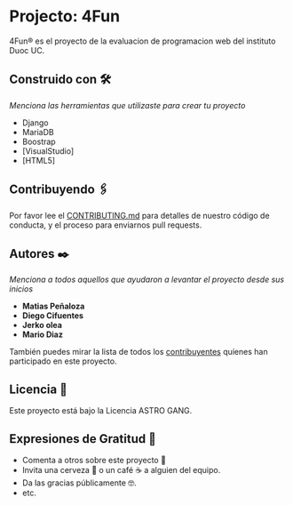 # Projecto: 4Fun

4Fun® es el proyecto de la evaluacion de programacion web del instituto Duoc UC.

## Construido con 🛠️

_Menciona las herramientas que utilizaste para crear tu proyecto_

* Django
* MariaDB
* Boostrap
* [VisualStudio] 
* [HTML5]


## Contribuyendo 🖇️

Por favor lee el [CONTRIBUTING.md](https://gist.github.com/indigonet/4Fun) para detalles de nuestro código de conducta, y el proceso para enviarnos pull requests.


## Autores ✒️

_Menciona a todos aquellos que ayudaron a levantar el proyecto desde sus inicios_

* **Matias Peñaloza**
* **Diego Cifuentes** 
* **Jerko olea** 
* **Mario Diaz** 

También puedes mirar la lista de todos los [contribuyentes](https://github.com/indigonet/4Fun) quíenes han participado en este proyecto. 

## Licencia 📄

Este proyecto está bajo la Licencia ASTRO GANG.

## Expresiones de Gratitud 🎁

* Comenta a otros sobre este proyecto 📢
* Invita una cerveza 🍺 o un café ☕ a alguien del equipo. 
* Da las gracias públicamente 🤓.
* etc.
